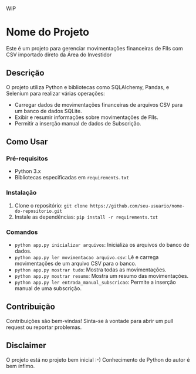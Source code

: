 WIP

# Nome do Projeto

Este é um projeto para gerenciar movimentações financeiras de FIIs com CSV importado direto da Área do Investidor

## Descrição

O projeto utiliza Python e bibliotecas como SQLAlchemy, Pandas, e Selenium para realizar várias operações:

- Carregar dados de movimentações financeiras de arquivos CSV para um banco de dados SQLite.
- Exibir e resumir informações sobre movimentações de FIIs.
- Permitir a inserção manual de dados de Subscrição.


## Como Usar

### Pré-requisitos

- Python 3.x
- Bibliotecas especificadas em `requirements.txt`

### Instalação

1. Clone o repositório: `git clone https://github.com/seu-usuario/nome-do-repositorio.git`
2. Instale as dependências: `pip install -r requirements.txt`

### Comandos

- `python app.py inicializar arquivos`: Inicializa os arquivos do banco de dados.
- `python app.py ler movimentacao arquivo.csv`: Lê e carrega movimentações de um arquivo CSV para o banco.
- `python app.py mostrar tudo`: Mostra todas as movimentações.
- `python app.py mostrar resumo`: Mostra um resumo das movimentações.
- `python app.py ler entrada_manual_subscricao`: Permite a inserção manual de uma subscrição.

## Contribuição

Contribuições são bem-vindas! Sinta-se à vontade para abrir um pull request ou reportar problemas.

## Disclaimer

O projeto está no projeto bem inicial :-) Conhecimento de Python do autor é bem ínfimo.


